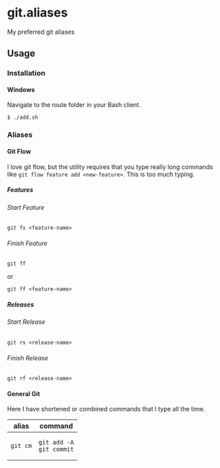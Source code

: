 # git.aliases
My preferred git aliases

## Usage

### Installation

#### Windows
Navigate to the route folder in your Bash client.

    $ ./add.sh

### Aliases

#### Git Flow
I love git flow, but the utility requires that you type really long commands like `git flow feature add <new-feature>`. This is too much typing.

##### Features

###### Start Feature

    git fs <feature-name>

###### Finish Feature

    git ff

or

    git ff <feature-name>

##### Releases

###### Start Release

    git rs <release-name>

###### Finish Release

    git rf <release-name>

#### General Git
Here I have shortened or combined commands that I type all the time.

<table>
	<thead>
		<tr>
			<th>alias</th>
			<th>command</th>
		</tr>
	</thead>
	<tbody>
		<tr>
			<td>
<pre><code>git cm</code></pre>
			</td>
			<td>
				<pre>
<code>git add -A
git commit</code></pre>
			</td>
		</tr>
	</tbody>
</table>
